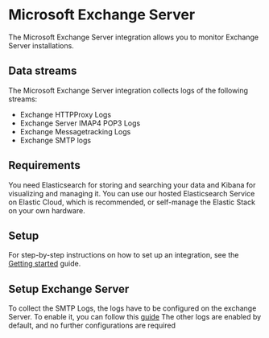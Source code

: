 # Microsoft Exchange Server
The Microsoft Exchange Server integration allows you to monitor Exchange Server installations.

## Data streams

The Microsoft Exchange Server integration collects logs of the following streams:
- Exchange HTTPProxy Logs
- Exchange Server IMAP4 POP3 Logs
- Exchange Messagetracking Logs
- Exchange SMTP logs

## Requirements

You need Elasticsearch for storing and searching your data and Kibana for visualizing and managing it.
You can use our hosted Elasticsearch Service on Elastic Cloud, which is recommended, or self-manage the Elastic Stack on your own hardware.

## Setup

For step-by-step instructions on how to set up an integration, see the
[Getting started](https://www.elastic.co/guide/en/welcome-to-elastic/current/getting-started-observability.html) guide.

## Setup Exchange Server

To collect the SMTP Logs, the logs have to be configured on the exchange Server. To enable it, you can follow this [guide](https://learn.microsoft.com/en-us/exchange/mail-flow/connectors/configure-protocol-logging?view=exchserver-2019)
The other logs are enabled by default, and no further configurations are required
